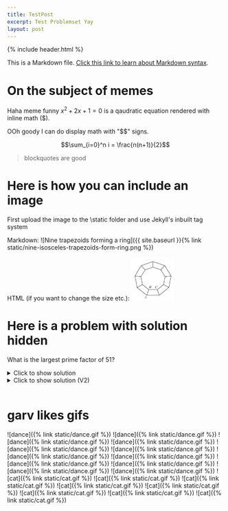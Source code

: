 ```yaml
---
title: TestPost
excerpt: Test Problemset Yay
layout: post
---
```


{% include header.html %}

This is a Markdown file.
[Click this link to learn about Markdown syntax](https://www.markdownguide.org/basic-syntax/).

# On the subject of memes

Haha meme funny $x^2+2x+1=0$ is a qaudratic equation rendered with inline math
($).

OOh goody I can do display math with "$$" signs.

$$\sum_{i=0}^n i = \frac{n(n+1)}{2}$$

> blockquotes are good

# Here is how you can include an image

First upload the image to the \static folder and use Jekyll's inbuilt tag system

Markdown:
![Nine trapezoids forming a ring]({{ site.baseurl }}{% link static/nine-isosceles-trapezoids-form-ring.png %})

HTML (if you want to change the size etc.):
<img alt="Nine trapezoids forming a ring" src="https://raw.githubusercontent.com/Maths-Club/Maths-Club.github.io/main/static/nine-isosceles-trapezoids-form-ring.png" width="100"/>

# Here is a problem with solution hidden

What is the largest prime factor of 51?

<details>

<summary>Click to show solution</summary>
 (MARKDOWN NOT RENDERED INSIDE HTML TAG?)
> Answer: 17

Let's use trial and error to see which numbers are factors of 51

It's odd so we only need to try odd numbers:
* 1 is a factor: $51 = 1 \times 51$
* 3 is a factor: $51 = 3 \times 17$
* 5 is not a factor
* 7 is not a factor
* 9 is not a factor

And $9^2$ is already larger than $51$, so we don't need to try any more.
The largest prime factor we found was $17$.

</details>

<details>
  <summary>Click to show solution (V2)</summary>

 <blockquote> Answer: 17</blockquote>

  Let's use trial and error to see which numbers are factors of 51  <br>
  It's odd so we only need to try odd numbers: <br><br>

  <ul>
     <li> 1 is a factor: $51 = 1 \times 51$ </li>
     <li> 3 is a factor: $51 = 3 \times 17$ </li>
     <li> 5 is not a factor </li>
     <li> 7 is not a factor </li>
     <li> 9 is not a factor </li>
 </ul>
  <br>
  And $9^2$ is already larger than $51$, so we don't need to try any more. <br>
  The largest prime factor we found was $17$.<br><br>
</details>

<br>

# garv likes gifs

![dance]({% link static/dance.gif %}) ![dance]({% link static/dance.gif %})
![dance]({% link static/dance.gif %}) ![dance]({% link static/dance.gif %})
![dance]({% link static/dance.gif %}) ![dance]({% link static/dance.gif %})
![dance]({% link static/dance.gif %}) ![dance]({% link static/dance.gif %})
![dance]({% link static/dance.gif %}) ![dance]({% link static/dance.gif %})
![dance]({% link static/dance.gif %}) ![dance]({% link static/dance.gif %})
![cat]({% link static/cat.gif %}) ![cat]({% link static/cat.gif %})
![cat]({% link static/cat.gif %}) ![cat]({% link static/cat.gif %})
![cat]({% link static/cat.gif %}) ![cat]({% link static/cat.gif %})
![cat]({% link static/cat.gif %}) ![cat]({% link static/cat.gif %})
